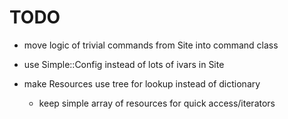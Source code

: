 # TODO

- move logic of trivial commands from Site into command class

- use Simple::Config instead of lots of ivars in Site

- make Resources use tree for lookup instead of dictionary
  - keep simple array of resources for quick access/iterators